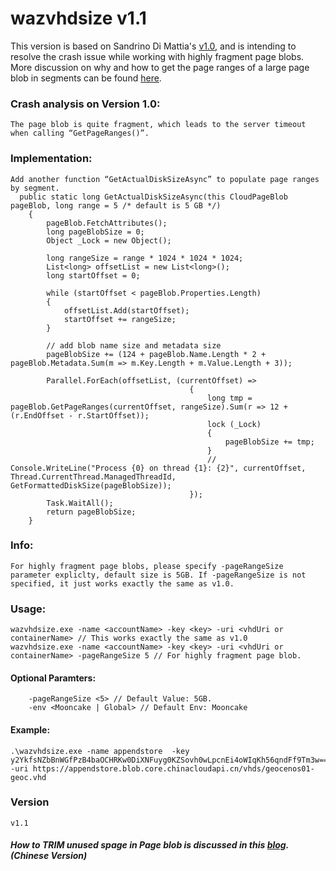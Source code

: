 # wazvhdsize v1.1
This version is based on Sandrino Di Mattia's [v1.0], and is intending to resolve the crash issue while working with highly fragment page blobs. More discussion on why and how to get the page ranges of a large page blob in segments can be found [here].  

### Crash analysis on Version 1.0:
    The page blob is quite fragment, which leads to the server timeout when calling “GetPageRanges()”.

### Implementation:
    Add another function “GetActualDiskSizeAsync” to populate page ranges by segment.
      public static long GetActualDiskSizeAsync(this CloudPageBlob pageBlob, long range = 5 /* default is 5 GB */)
        {
            pageBlob.FetchAttributes();
            long pageBlobSize = 0;
            Object _Lock = new Object();
            
            long rangeSize = range * 1024 * 1024 * 1024;
            List<long> offsetList = new List<long>();
            long startOffset = 0;

            while (startOffset < pageBlob.Properties.Length)
            {
                offsetList.Add(startOffset);
                startOffset += rangeSize;
            }

            // add blob name size and metadata size
            pageBlobSize += (124 + pageBlob.Name.Length * 2 + pageBlob.Metadata.Sum(m => m.Key.Length + m.Value.Length + 3));

            Parallel.ForEach(offsetList, (currentOffset) =>
                                            {
                                                long tmp = pageBlob.GetPageRanges(currentOffset, rangeSize).Sum(r => 12 + (r.EndOffset - r.StartOffset));
                                                lock (_Lock)
                                                {
                                                    pageBlobSize += tmp;
                                                }
                                                // Console.WriteLine("Process {0} on thread {1}: {2}", currentOffset, Thread.CurrentThread.ManagedThreadId, GetFormattedDiskSize(pageBlobSize));
                                            });
            Task.WaitAll();
            return pageBlobSize;
        }


### Info:
    For highly fragment page blobs, please specify -pageRangeSize parameter expliclty, default size is 5GB. If -pageRangeSize is not specified, it just works exactly the same as v1.0.
### Usage:
    wazvhdsize.exe -name <accountName> -key <key> -uri <vhdUri or containerName> // This works exactly the same as v1.0
    wazvhdsize.exe -name <accountName> -key <key> -uri <vhdUri or containerName> -pageRangeSize 5 // For highly fragment page blob.
#### Optional Paramters:
		-pageRangeSize <5> // Default Value: 5GB.
		-env <Mooncake | Global> // Default Env: Mooncake
#### Example:
 	.\wazvhdsize.exe -name appendstore  -key y2YkfsNZbBnWGfPzB4baOCHRKw0DiXNFuyg0KZSovh0wLpcnEi4oWIqKh56qndFf9Tm3w== -uri https://appendstore.blob.core.chinacloudapi.cn/vhds/geocenos01-geoc.vhd

### Version
    v1.1
	
##### How to TRIM unused spage in Page blob is discussed in this [blog]. (Chinese Version)
[v1.0]:<https://github.com/sandrinodimattia/WindowsAzure-VhdSize/releases/tag/v1.0>
[here]:<https://blogs.msdn.microsoft.com/windowsazurestorage/2012/03/26/getting-the-page-ranges-of-a-large-page-blob-in-segments/>
[blog]:<https://www.azure.cn/documentation/articles/aog-billing-delete-unused-vhd-to-reduce-cost>
